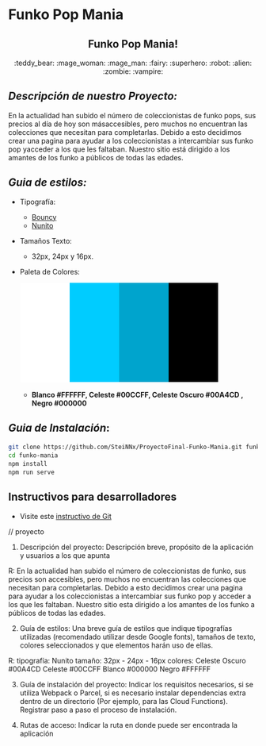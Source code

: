 # **Funko Pop Mania**

<p align="center">
    <h2 align="center">Funko Pop Mania!</h2>
    <p align="center"> :teddy_bear: :mage_woman: :mage_man: :fairy: :superhero: :robot: :alien: :zombie: :vampire:</p>
</p>

## _Descripción de nuestro Proyecto:_

En la actualidad han subido el número de coleccionistas de funko pops, sus precios al día de hoy son másaccesibles, pero muchos no encuentran las colecciones que necesitan para completarlas. 
Debido a esto decidimos crear una pagina para ayudar a los coleccionistas a intercambiar sus funko pop yacceder a los que les faltaban.
Nuestro sitio está dirigido a los amantes de los funko a públicos de todas las edades.

## _Guia de estilos:_
- Tipografía: 
    - [Bouncy](https://www.dafont.com/es/bouncy-2.font)
    - [Nunito](https://fonts.google.com/specimen/Nunito?query=nunito)
- Tamaños Texto:
    - 32px, 24px y 16px.
- Paleta de Colores:

    ![ImagenPaletaColores](./docs/img/colorscheme.png) 
    - **Blanco #FFFFFF, Celeste #00CCFF, Celeste Oscuro #00A4CD , Negro #000000**

## _Guia de Instalación_:

```bash
git clone https://github.com/SteiNNx/ProyectoFinal-Funko-Mania.git funko-mania
cd funko-mania
npm install
npm run serve
```

## 

## Instructivos para desarrolladores
- Visite este [instructivo de Git](docs/git-commands.md)


// proyecto

1. Descripción del proyecto: Descripción breve, propósito de la aplicación y usuarios a los que
apunta

R: En la actualidad han subido el número de coleccionistas de funko, sus precios son accesibles, pero muchos no encuentran las colecciones que necesitan para completarlas. Debido a esto decidimos crear una pagina para ayudar a los coleccionistas a intercambiar sus funko pop y acceder a los que les faltaban.  Nuestro sitio esta dirigido a los amantes de los funko a públicos de todas las edades.

2. Guía de estilos: Una breve guía de estilos que indique tipografías utilizadas (recomendado
utilizar desde Google fonts), tamaños de texto, colores seleccionados y que elementos harán
uso de ellas.

R:  tipografía: Nunito
    tamaño: 32px - 24px - 16px
    colores: Celeste Oscuro #00A4CD
             Celeste #00CCFF
             Blanco #000000
             Negro #FFFFFF

3. Guía de instalación del proyecto: Indicar los requisitos necesarios, si se utiliza Webpack o
Parcel, si es necesario instalar dependencias extra dentro de un directorio (Por ejemplo, para las
Cloud Functions). Registrar paso a paso el proceso de instalación.

4. Rutas de acceso: Indicar la ruta en donde puede ser encontrada la aplicación

